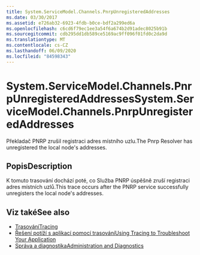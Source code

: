 ```yaml
---
title: System.ServiceModel.Channels.PnrpUnregisteredAddresses
ms.date: 03/30/2017
ms.assetid: e726ab32-6923-4fdb-b0ce-bdf2a299ed6a
ms.openlocfilehash: c6cd6f79ec1ee3a54f6a674b2d91adec8025b91b
ms.sourcegitcommit: cdb295dd1db589ce5169ac9ff096f01fd0c2da9d
ms.translationtype: MT
ms.contentlocale: cs-CZ
ms.lasthandoff: 06/09/2020
ms.locfileid: "84598343"
---
```

# <a name="systemservicemodelchannelspnrpunregisteredaddresses"></a><span data-ttu-id="e80aa-102">System.ServiceModel.Channels.PnrpUnregisteredAddresses</span><span class="sxs-lookup"><span data-stu-id="e80aa-102">System.ServiceModel.Channels.PnrpUnregisteredAddresses</span></span>
<span data-ttu-id="e80aa-103">Překladač PNRP zrušil registraci adres místního uzlu.</span><span class="sxs-lookup"><span data-stu-id="e80aa-103">The Pnrp Resolver has unregistered the local node's addresses.</span></span>  
  
## <a name="description"></a><span data-ttu-id="e80aa-104">Popis</span><span class="sxs-lookup"><span data-stu-id="e80aa-104">Description</span></span>  
 <span data-ttu-id="e80aa-105">K tomuto trasování dochází poté, co Služba PNRP úspěšně zruší registraci adres místních uzlů.</span><span class="sxs-lookup"><span data-stu-id="e80aa-105">This trace occurs after the PNRP service successfully unregisters the local node's addresses.</span></span>  
  
## <a name="see-also"></a><span data-ttu-id="e80aa-106">Viz také</span><span class="sxs-lookup"><span data-stu-id="e80aa-106">See also</span></span>

- [<span data-ttu-id="e80aa-107">Trasování</span><span class="sxs-lookup"><span data-stu-id="e80aa-107">Tracing</span></span>](index.md)
- [<span data-ttu-id="e80aa-108">Řešení potíží s aplikací pomocí trasování</span><span class="sxs-lookup"><span data-stu-id="e80aa-108">Using Tracing to Troubleshoot Your Application</span></span>](using-tracing-to-troubleshoot-your-application.md)
- [<span data-ttu-id="e80aa-109">Správa a diagnostika</span><span class="sxs-lookup"><span data-stu-id="e80aa-109">Administration and Diagnostics</span></span>](../index.md)
